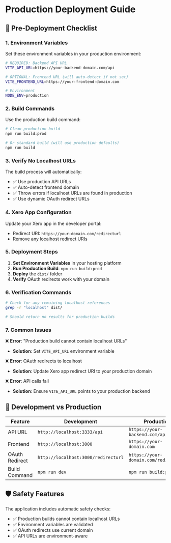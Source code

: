# Production Deployment Guide

## 🚀 Pre-Deployment Checklist

### 1. Environment Variables
Set these environment variables in your production environment:

```bash
# REQUIRED: Backend API URL
VITE_API_URL=https://your-backend-domain.com/api

# OPTIONAL: Frontend URL (will auto-detect if not set)
VITE_FRONTEND_URL=https://your-frontend-domain.com

# Environment
NODE_ENV=production
```

### 2. Build Commands
Use the production build command:

```bash
# Clean production build
npm run build:prod

# Or standard build (will use production defaults)
npm run build
```

### 3. Verify No Localhost URLs
The build process will automatically:
- ✅ Use production API URLs
- ✅ Auto-detect frontend domain
- ✅ Throw errors if localhost URLs are found in production
- ✅ Use dynamic OAuth redirect URLs

### 4. Xero App Configuration
Update your Xero app in the developer portal:
- Redirect URI: `https://your-domain.com/redirecturl`
- Remove any localhost redirect URIs

### 5. Deployment Steps

1. **Set Environment Variables** in your hosting platform
2. **Run Production Build**: `npm run build:prod`
3. **Deploy** the `dist/` folder
4. **Verify** OAuth redirects work with your domain

### 6. Verification Commands

```bash
# Check for any remaining localhost references
grep -r "localhost" dist/

# Should return no results for production builds
```

### 7. Common Issues

❌ **Error**: "Production build cannot contain localhost URLs"
- **Solution**: Set `VITE_API_URL` environment variable

❌ **Error**: OAuth redirects to localhost
- **Solution**: Update Xero app redirect URI to your production domain

❌ **Error**: API calls fail
- **Solution**: Ensure `VITE_API_URL` points to your production backend

## 🔧 Development vs Production

| Feature | Development | Production |
|---------|-------------|------------|
| API URL | `http://localhost:3333/api` | `https://your-backend.com/api` |
| Frontend | `http://localhost:3000` | `https://your-domain.com` |
| OAuth Redirect | `http://localhost:3000/redirecturl` | `https://your-domain.com/redirecturl` |
| Build Command | `npm run dev` | `npm run build:prod` |

## 🛡️ Safety Features

The application includes automatic safety checks:
- ✅ Production builds cannot contain localhost URLs
- ✅ Environment variables are validated
- ✅ OAuth redirects use current domain
- ✅ API URLs are environment-aware
